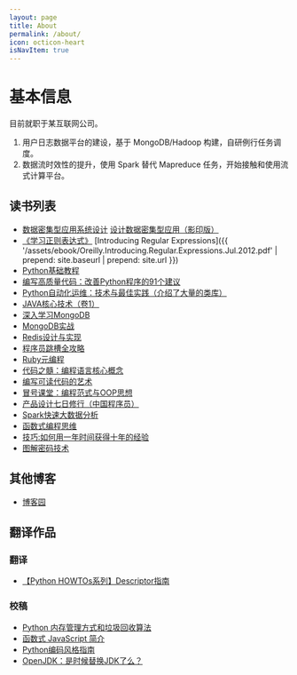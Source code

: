 ```yaml
---
layout: page
title: About
permalink: /about/
icon: octicon-heart
isNavItem: true
---
```


# 基本信息

目前就职于某互联网公司。

1. 用户日志数据平台的建设，基于 MongoDB/Hadoop 构建，自研例行任务调度。
2. 数据流时效性的提升，使用 Spark 替代 Mapreduce 任务，开始接触和使用流式计算平台。

## 读书列表

- [数据密集型应用系统设计](https://book.douban.com/subject/30329536/) [设计数据密集型应用（影印版）](https://book.douban.com/subject/27154352/)
- [《学习正则表达式》](http://book.douban.com/subject/22601258/) [Introducing Regular Expressions]({{ '/assets/ebook/Oreilly.Introducing.Regular.Expressions.Jul.2012.pdf' | prepend: site.baseurl | prepend: site.url }})
- [Python基础教程](http://book.douban.com/subject/4866934/)
- [编写高质量代码：改善Python程序的91个建议](http://book.douban.com/subject/25910544/)
- [Python自动化运维：技术与最佳实践（介绍了大量的类库）](http://www.duokan.com/book/76165)
- [JAVA核心技术（卷1）](http://book.douban.com/subject/3146174/)
- [深入学习MongoDB](http://www.duokan.com/book/63369)
- [MongoDB实战](http://www.duokan.com/book/41809)
- [Redis设计与实现](http://www.duokan.com/book/53962)
- [程序员跳槽全攻略](http://www.duokan.com/book/80213)
- [Ruby元编程](http://www.duokan.com/book/47916)
- [代码之髓：编程语言核心概念](http://www.duokan.com/book/95406)
- [编写可读代码的艺术](http://www.duokan.com/book/51857)
- [冒号课堂：编程范式与OOP思想](http://www.duokan.com/book/83113)
- [产品设计七日修行（中国程序员）](http://www.duokan.com/book/44777)
- [Spark快速大数据分析](https://book.douban.com/subject/26616244/)
- [函数式编程思维](https://book.douban.com/subject/26587213/)
- [技巧:如何用一年时间获得十年的经验](https://book.douban.com/subject/26874593/)
- [图解密码技术](https://book.douban.com/subject/26265544/)

## 其他博客

- [博客园](http://icejoywoo.cnblogs.com/)

## 翻译作品

### 翻译

- [【Python HOWTOs系列】Descriptor指南](http://python.jobbole.com/83562/)

### 校稿

- [Python 内存管理方式和垃圾回收算法](http://python.jobbole.com/82446/)
- [函数式 JavaScript 简介](http://web.jobbole.com/85266/)
- [Python编码风格指南](http://python.jobbole.com/84618/)
- [OpenJDK：是时候替换JDK了么？](http://www.importnew.com/18308.html)
